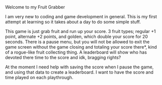 Welcome to my Fruit Grabber

I am very new to coding and game development in general. This is my first attempt at learning so it takes
about a day to do some simple stuff. 

This game is just grab fruit and run up your score. 3 fruit types; regular +1 point, alternate +2 points, and
golden, which double your score for 20 seconds. There is a pause menu, but you will not be allowed to exit the 
game screen without the game closing and totaling your score there*, kind of a rogue-like fruit collecting 
thing. A leaderboard will show who has devoted there time to the score and idk, bragging rights?

At the moment I need help with saving the score when I pause the game, and using that data to create a leaderboard.
I want to have the score and time played on each playthrough.
